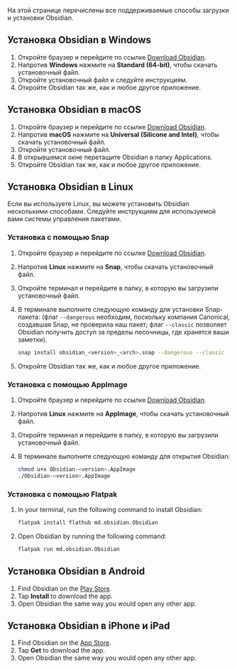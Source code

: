 На этой странице перечислены все поддерживаемые способы загрузки и установки Obsidian.

## Установка Obsidian в Windows

1. Откройте браузер и перейдите по ссылке [Download Obsidian](https://obsidian.md/download).
2. Напротив **Windows** нажмите на **Standard (64-bit)**, чтобы скачать установочный файл.
3. Откройте установочный файл и следуйте инструкциям.
4. Откройте Obsidian так же, как и любое другое приложение.

## Установка Obsidian в macOS

1. Откройте браузер и перейдите по ссылке [Download Obsidian](https://obsidian.md/download).
2. Напротив **macOS** нажмите на **Universal (Silicone and Intel)**, чтобы скачать установочный файл.
3. Откройте установочный файл.
4. В открывшемся окне перетащите Obsidian в папку Applications.
5. Откройте Obsidian так же, как и любое другое приложение.

## Установка Obsidian в Linux

Если вы используете Linux, вы можете установить Obsidian несколькими способами. Следуйте инструкциям для используемой вами системы управления пакетами.

### Установка с помощью Snap

1. Откройте браузер и перейдите по ссылке [Download Obsidian](https://obsidian.md/download).
2. Напротив **Linux** нажмите на **Snap**, чтобы скачать установочный файл.
3. Откройте терминал и перейдите в папку, в которую вы загрузили установочный файл.
4. В терминале выполните следующую команду для установки Snap-пакета: (флаг `--dangerous` необходим, поскольку компания Canonical, создавшая Snap, не проверила наш пакет; флаг `--classic` позволяет Obsidian получить доступ за пределы песочницы, где хранятся ваши заметки).

   ```bash
   snap install obsidian_<version>_<arch>.snap --dangerous --classic
   ```

5. Откройте Obsidian так же, как и любое другое приложение.

### Установка с помощью AppImage

1. Откройте браузер и перейдите по ссылке [Download Obsidian](https://obsidian.md/download).
2. Напротив **Linux** нажмите на **AppImage**, чтобы скачать установочный файл.
3. Откройте терминал и перейдите в папку, в которую вы загрузили установочный файл.
4. В терминале выполните следующую команду для открытия Obsidian:

   ```bash
   chmod u+x Obsidian-<version>.AppImage
   ./Obsidian-<version>.AppImage
   ```

### Установка с помощью Flatpak

1. In your terminal, run the following command to install Obsidian:

   ```bash
   flatpak install flathub md.obsidian.Obsidian
   ```

2. Open Obsidian by running the following command:

   ```bash
   flatpak run md.obsidian.Obsidian
   ```

## Установка Obsidian в Android

1. Find Obsidian on the [Play Store](https://play.google.com/store/apps/details?id=md.obsidian).
2. Tap **Install** to download the app.
3. Open Obsidian the same way you would open any other app.

## Установка Obsidian в iPhone и iPad

1. Find Obsidian on the [App Store](https://apps.apple.com/us/app/obsidian-connected-notes/id1557175442).
2. Tap **Get** to download the app.
3. Open Obsidian the same way you would open any other app.
